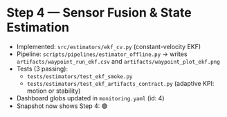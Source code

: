 # Step 4 — Sensor Fusion & State Estimation

- Implemented: `src/estimators/ekf_cv.py` (constant-velocity EKF)
- Pipeline: `scripts/pipelines/estimator_offline.py` → writes `artifacts/waypoint_run_ekf.csv` and `artifacts/waypoint_plot_ekf.png`
- Tests (3 passing):
  - `tests/estimators/test_ekf_smoke.py`
  - `tests/estimators/test_ekf_artifacts_contract.py` (adaptive KPI: motion or stability)
- Dashboard globs updated in `monitoring.yaml` (id: 4)
- Snapshot now shows Step 4: 🟢

